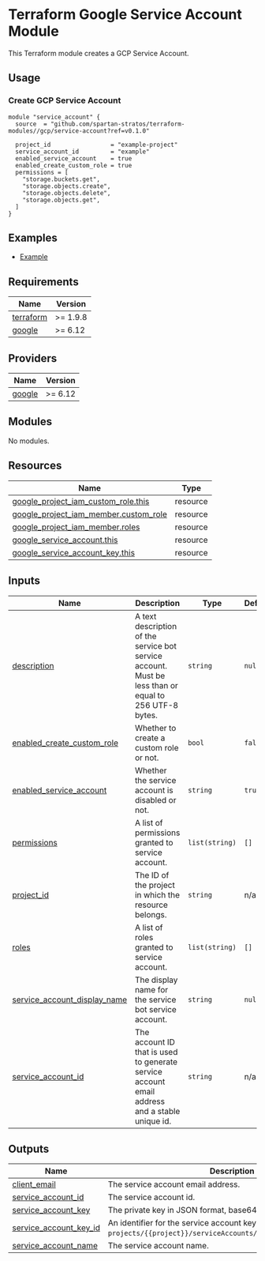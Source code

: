 # Terraform Google Service Account Module

This Terraform module creates a GCP Service Account.

## Usage

### Create GCP Service Account

```hcl
module "service_account" {
  source  = "github.com/spartan-stratos/terraform-modules//gcp/service-account?ref=v0.1.0"

  project_id                 = "example-project"
  service_account_id         = "example"
  enabled_service_account    = true
  enabled_create_custom_role = true
  permissions = [
    "storage.buckets.get",
    "storage.objects.create",
    "storage.objects.delete",
    "storage.objects.get",
  ]
}
```

## Examples

- [Example](./examples/complete/)

<!-- BEGIN_TF_DOCS -->

## Requirements

| Name                                                                      | Version  |
|---------------------------------------------------------------------------|----------|
| <a name="requirement_terraform"></a> [terraform](#requirement\_terraform) | >= 1.9.8 |
| <a name="requirement_google"></a> [google](#requirement\_google)          | \>= 6.12 |

## Providers

| Name                                                       | Version  |
|------------------------------------------------------------|----------|
| <a name="provider_google"></a> [google](#provider\_google) | \>= 6.12 |

## Modules

No modules.

## Resources

| Name                                                                                                                                          | Type     |
|-----------------------------------------------------------------------------------------------------------------------------------------------|----------|
| [google_project_iam_custom_role.this](https://registry.terraform.io/providers/hashicorp/google/latest/docs/resources/project_iam_custom_role) | resource |
| [google_project_iam_member.custom_role](https://registry.terraform.io/providers/hashicorp/google/latest/docs/resources/project_iam_member)    | resource |
| [google_project_iam_member.roles](https://registry.terraform.io/providers/hashicorp/google/latest/docs/resources/project_iam_member)          | resource |
| [google_service_account.this](https://registry.terraform.io/providers/hashicorp/google/latest/docs/resources/service_account)                 | resource |
| [google_service_account_key.this](https://registry.terraform.io/providers/hashicorp/google/latest/docs/resources/service_account_key)         | resource |

## Inputs

| Name                                                                                                                         | Description                                                                                           | Type           | Default | Required |
|------------------------------------------------------------------------------------------------------------------------------|-------------------------------------------------------------------------------------------------------|----------------|---------|:--------:|
| <a name="input_description"></a> [description](#input\_description)                                                          | A text description of the service bot service account. Must be less than or equal to 256 UTF-8 bytes. | `string`       | `null`  |    no    |
| <a name="input_enabled_create_custom_role"></a> [enabled\_create\_custom\_role](#input\_enabled\_create\_custom\_role)       | Whether to create a custom role or not.                                                               | `bool`         | `false` |    no    |
| <a name="input_enabled_service_account"></a> [enabled\_service\_account](#input\_enabled\_service\_account)                  | Whether the service account is disabled or not.                                                       | `string`       | `true`  |    no    |
| <a name="input_permissions"></a> [permissions](#input\_permissions)                                                          | A list of permissions granted to service account.                                                     | `list(string)` | `[]`    |    no    |
| <a name="input_project_id"></a> [project\_id](#input\_project\_id)                                                           | The ID of the project in which the resource belongs.                                                  | `string`       | n/a     |   yes    |
| <a name="input_roles"></a> [roles](#input\_roles)                                                                            | A list of roles granted to service account.                                                           | `list(string)` | `[]`    |    no    |
| <a name="input_service_account_display_name"></a> [service\_account\_display\_name](#input\_service\_account\_display\_name) | The display name for the service bot service account.                                                 | `string`       | `null`  |    no    |
| <a name="input_service_account_id"></a> [service\_account\_id](#input\_service\_account\_id)                                 | The account ID that is used to generate service account email address and a stable unique id.         | `string`       | n/a     |   yes    |

## Outputs

| Name                                                                                                         | Description                                                                                                            |
|--------------------------------------------------------------------------------------------------------------|------------------------------------------------------------------------------------------------------------------------|
| <a name="output_client_email"></a> [client\_email](#output\_client\_email)                                   | The service account email address.                                                                                     |
| <a name="output_service_account_id"></a> [service\_account\_id](#output\_service\_account\_id)               | The service account id.                                                                                                |
| <a name="output_service_account_key"></a> [service\_account\_key](#output\_service\_account\_key)            | The private key in JSON format, base64 encoded.                                                                        |
| <a name="output_service_account_key_id"></a> [service\_account\_key\_id](#output\_service\_account\_key\_id) | An identifier for the service account key with format `projects/{{project}}/serviceAccounts/{{account}}/keys/{{key}}`. |
| <a name="output_service_account_name"></a> [service\_account\_name](#output\_service\_account\_name)         | The service account name.                                                                                              |

<!-- END_TF_DOCS -->
